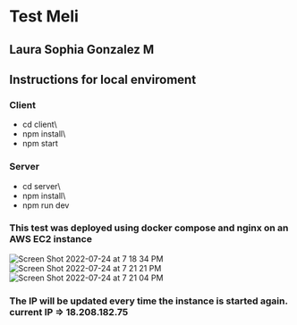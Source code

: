 # Test Meli
## Laura Sophia Gonzalez M

## Instructions for local enviroment 

### Client

- cd client\
- npm install\
- npm start 

### Server

- cd server\
- npm install\
- npm run dev

### This test was deployed using docker compose and nginx on an AWS EC2 instance

![Screen Shot 2022-07-24 at 7 18 34 PM](https://user-images.githubusercontent.com/32622393/180673023-05367a3d-4af3-4606-8dc7-224667a47e7d.png)
![Screen Shot 2022-07-24 at 7 21 21 PM](https://user-images.githubusercontent.com/32622393/180673036-cb2dd503-6f73-4717-9341-df782159cbbd.png)
![Screen Shot 2022-07-24 at 7 21 04 PM](https://user-images.githubusercontent.com/32622393/180673039-35c099eb-9732-4549-a268-ada3294e5627.png)

### The IP will be updated every time the instance is started again. current IP => 18.208.182.75
